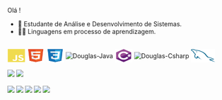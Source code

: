 Olá !

- 🔭 Estudante de Análise e Desenvolvimento de Sistemas.
- 👨‍🎓 Linguagens em processo de aprendizagem.

<div>
<div style="display: inline_block"><br>
  <img align="center" alt="Douglas-Js" height="30" width="40" src="https://raw.githubusercontent.com/devicons/devicon/master/icons/javascript/javascript-plain.svg">
  <img align="center" alt="Douglas-HTML" height="30" width="40" src="https://raw.githubusercontent.com/devicons/devicon/master/icons/html5/html5-original.svg">
  <img align="center" alt="Douglas-CSS" height="30" width="40" src="https://raw.githubusercontent.com/devicons/devicon/master/icons/css3/css3-original.svg">
  <img align="center" alt="Douglas-Java" height="30" width="40" src="https://raw.githubusercontent.com/jmnote/z-icons/master/svg/java.svg">
  <img align="center" alt="Douglas-Csharp" height="30" width="40" src="https://raw.githubusercontent.com/devicons/devicon/master/icons/csharp/csharp-original.svg">
  <img align="center" alt="Douglas-Csharp" height="30" width="40" src="https://raw.githubusercontent.com/jmnote/z-icons/master/svg/php.svg">
  <img align="center" alt="Douglas-MySQL" height="30" width="55" 
 src="https://raw.githubusercontent.com/devicons/devicon/master/icons/mysql/mysql-original.svg">
</div>
  <br>
<div>
  <img height="180em" src="https://github-readme-stats.vercel.app/api?username=Douglashjf10&theme=great-gatsby&show_icons=true">
  <img height="180em" src="https://github-readme-stats.vercel.app/api/top-langs/?username=Douglashjf10&layout=compact">
</div>
  <br>
  <div> 
  <a href="https://instagram.com/douglas_henrr" target="_blank"><img src="https://img.shields.io/badge/-Instagram-%23E4405F?style=for-the-badge&logo=instagram&logoColor=white" target="_blank"></a>
  <a href="https://www.facebook.com/douglas.henrique.94" target="_blank"><img src="https://img.shields.io/badge/-Facebook-%230077B5?style=for-the-badge&logo=facebook&logoColor=white" target="_blank"></a>
  <a href = "douglas-hjf@hotmail.com"><img src="https://img.shields.io/badge/-Hotmail-%23333?style=for-the-badge&logo=hotmail&logoColor=white" target="_blank"></a>
  <a href="https://www.linkedin.com/in/douglas-henrique-almeida-561b27236/" target="_blank"><img src="https://img.shields.io/badge/-LinkedIn-%230077B5?style=for-the-badge&logo=linkedin&logoColor=white" target="_blank"></a>
  <a href="https://gitlab.com/Douglashjf" target="_blank"><img src="https://img.shields.io/badge/GitLab-330F63?style=for-the-badge&logo=gitlab&logoColor=white"></a>
</div>
